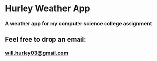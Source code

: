 # Hurley Weather App
### A weather app for my computer science college assignment

## **Feel free to drop an email:**
### will.hurley03@gmail.com
